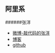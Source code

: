 阿里系
-----
######张洋
* [微博-敲代码的张洋](http://weibo.com/ericzhangbuaa)
* [博客](http://blog.codinglabs.org/)
* [github](https://github.com/ericzhang-cn)
